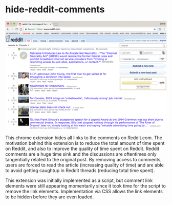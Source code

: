 # hide-reddit-comments

![Screenshot](/screenshots/example.png?raw=true "Screenshot")

This chrome extension hides all links to the comments on Reddit.com. The motivation behind this extension is to reduce the total amount of time spent on Reddit, and also to improve the quality of time spent on Reddit. Reddit comments are a huge time sink and the discussions are oftentimes only tangentially related to the original post. By removing access to comments, users are forced to read the article (increasing quality of time) and are able to avoid getting caughtup in Reddit threads (reducing total time spent).

This extension was initially implemented as a script, but comment link elements were still appearing momentarily since it took time for the script to remove the link elements. Implementation via CSS allows the link elements to be hidden before they are even loaded.